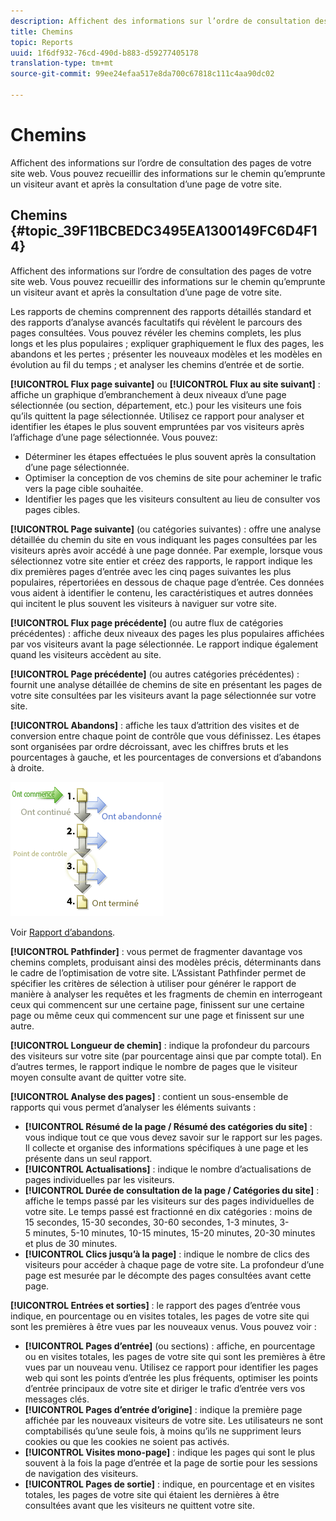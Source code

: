 ```yaml
---
description: Affichent des informations sur l’ordre de consultation des pages de votre site web. Vous pouvez recueillir des informations sur le chemin qu’emprunte un visiteur avant et après la consultation d’une page de votre site.
title: Chemins
topic: Reports
uuid: 1f6df932-76cd-490d-b883-d59277405178
translation-type: tm+mt
source-git-commit: 99ee24efaa517e8da700c67818c111c4aa90dc02

---
```



# Chemins

Affichent des informations sur l’ordre de consultation des pages de votre site web. Vous pouvez recueillir des informations sur le chemin qu’emprunte un visiteur avant et après la consultation d’une page de votre site.

## Chemins {#topic_39F11BCBEDC3495EA1300149FC6D4F14}

Affichent des informations sur l’ordre de consultation des pages de votre site web. Vous pouvez recueillir des informations sur le chemin qu’emprunte un visiteur avant et après la consultation d’une page de votre site.

Les rapports de chemins comprennent des rapports détaillés standard et des rapports d’analyse avancés facultatifs qui révèlent le parcours des pages consultées. Vous pouvez révéler les chemins complets, les plus longs et les plus populaires ; expliquer graphiquement le flux des pages, les abandons et les pertes ; présenter les nouveaux modèles et les modèles en évolution au fil du temps ; et analyser les chemins d’entrée et de sortie.

**[!UICONTROL Flux page suivante]** ou **[!UICONTROL Flux au site suivant]** : affiche un graphique d’embranchement à deux niveaux d’une page sélectionnée (ou section, département, etc.) pour les visiteurs une fois qu’ils quittent la page sélectionnée. Utilisez ce rapport pour analyser et identifier les étapes le plus souvent empruntées par vos visiteurs après l’affichage d’une page sélectionnée. Vous pouvez:

* Déterminer les étapes effectuées le plus souvent après la consultation d’une page sélectionnée.
* Optimiser la conception de vos chemins de site pour acheminer le trafic vers la page cible souhaitée.
* Identifier les pages que les visiteurs consultent au lieu de consulter vos pages cibles.

**[!UICONTROL Page suivante]** (ou catégories suivantes) : offre une analyse détaillée du chemin du site en vous indiquant les pages consultées par les visiteurs après avoir accédé à une page donnée. Par exemple, lorsque vous sélectionnez votre site entier et créez des rapports, le rapport indique les dix premières pages d’entrée avec les cinq pages suivantes les plus populaires, répertoriées en dessous de chaque page d’entrée. Ces données vous aident à identifier le contenu, les caractéristiques et autres données qui incitent le plus souvent les visiteurs à naviguer sur votre site.

**[!UICONTROL Flux page précédente]** (ou autre flux de catégories précédentes) : affiche deux niveaux des pages les plus populaires affichées par vos visiteurs avant la page sélectionnée. Le rapport indique également quand les visiteurs accèdent au site.

**[!UICONTROL Page précédente]** (ou autres catégories précédentes) : fournit une analyse détaillée de chemins de site en présentant les pages de votre site consultées par les visiteurs avant la page sélectionnée sur votre site.

**[!UICONTROL Abandons]** : affiche les taux d’attrition des visites et de conversion entre chaque point de contrôle que vous définissez. Les étapes sont organisées par ordre décroissant, avec les chiffres bruts et les pourcentages à gauche, et les pourcentages de conversions et d’abandons à droite.

![](assets/fallout_graphic.png)

Voir [Rapport d’abandons](/help/components/c-variables/dimensionslist/reports-fallout.md).

**[!UICONTROL Pathfinder]** : vous permet de fragmenter davantage vos chemins complets, produisant ainsi des modèles précis, déterminants dans le cadre de l’optimisation de votre site. L’Assistant Pathfinder permet de spécifier les critères de sélection à utiliser pour générer le rapport de manière à analyser les requêtes et les fragments de chemin en interrogeant ceux qui commencent sur une certaine page, finissent sur une certaine page ou même ceux qui commencent sur une page et finissent sur une autre.

**[!UICONTROL Longueur de chemin]** : indique la profondeur du parcours des visiteurs sur votre site (par pourcentage ainsi que par compte total). En d’autres termes, le rapport indique le nombre de pages que le visiteur moyen consulte avant de quitter votre site.

**[!UICONTROL Analyse des pages]** : contient un sous-ensemble de rapports qui vous permet d’analyser les éléments suivants :

* **[!UICONTROL Résumé de la page / Résumé des catégories du site]** : vous indique tout ce que vous devez savoir sur le rapport sur les pages. Il collecte et organise des informations spécifiques à une page et les présente dans un seul rapport.
* **[!UICONTROL Actualisations]** : indique le nombre d’actualisations de pages individuelles par les visiteurs.
* **[!UICONTROL Durée de consultation de la page / Catégories du site]** : affiche le temps passé par les visiteurs sur des pages individuelles de votre site. Le temps passé est fractionné en dix catégories : moins de 15 secondes, 15-30 secondes, 30-60 secondes, 1-3 minutes, 3-5 minutes, 5-10 minutes, 10-15 minutes, 15-20 minutes, 20-30 minutes et plus de 30 minutes.
* **[!UICONTROL Clics jusqu’à la page]** : indique le nombre de clics des visiteurs pour accéder à chaque page de votre site. La profondeur d’une page est mesurée par le décompte des pages consultées avant cette page.

**[!UICONTROL Entrées et sorties]** : le rapport des pages d’entrée vous indique, en pourcentage ou en visites totales, les pages de votre site qui sont les premières à être vues par les nouveaux venus. Vous pouvez voir :

* **[!UICONTROL Pages d’entrée]** (ou sections) : affiche, en pourcentage ou en visites totales, les pages de votre site qui sont les premières à être vues par un nouveau venu. Utilisez ce rapport pour identifier les pages web qui sont les points d’entrée les plus fréquents, optimiser les points d’entrée principaux de votre site et diriger le trafic d’entrée vers vos messages clés.
* **[!UICONTROL Pages d’entrée d’origine]** : indique la première page affichée par les nouveaux visiteurs de votre site. Les utilisateurs ne sont comptabilisés qu’une seule fois, à moins qu’ils ne suppriment leurs cookies ou que les cookies ne soient pas activés.
* **[!UICONTROL Visites mono-page]** : indique les pages qui sont le plus souvent à la fois la page d’entrée et la page de sortie pour les sessions de navigation des visiteurs.
* **[!UICONTROL Pages de sortie]** : indique, en pourcentage et en visites totales, les pages de votre site qui étaient les dernières à être consultées avant que les visiteurs ne quittent votre site.

